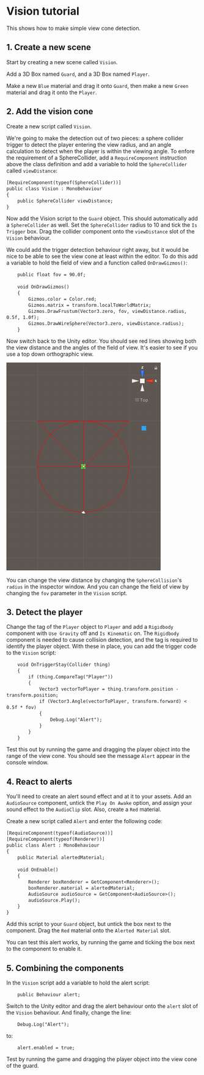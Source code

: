 # Vision tutorial

This shows how to make simple view cone detection.

## 1. Create a new scene

Start by creating a new scene called `Vision`.

Add a 3D Box named `Guard`, and a 3D Box named `Player`.

Make a new `Blue` material and drag it onto `Guard`, then make a new `Green` material and drag it onto the `Player`.

## 2. Add the vision cone

Create a new script called `Vision`.

We're going to make the detection out of two pieces: a sphere collider trigger to detect the player entering the view radius, and an angle calculation to detect when the player is within the viewing angle. To enfore the requirement of a SphereCollider, add a `RequireComponent` instruction above the class definition and add a variable to hold the `SphereCollider` called `viewDistance`:
```
[RequireComponent(typeof(SphereCollider))]
public class Vision : MonoBehaviour
{
    public SphereCollider viewDistance;
}
```

Now add the Vision script to the `Guard` object. This should automatically add a `SphereCollider` as well. Set the `SphereCollider` radius to 10 and tick the `Is Trigger` box. Drag the collider component onto the `viewDistance` slot of the `Vision` behaviour.

We could add the trigger detection behaviour right away, but it would be nice to be able to see the view cone at least within the editor. To do this add a variable to hold the field of view and a function called `OnDrawGizmos()`:
```
    public float fov = 90.0f;

    void OnDrawGizmos()
    {
        Gizmos.color = Color.red;
        Gizmos.matrix = transform.localToWorldMatrix;
        Gizmos.DrawFrustum(Vector3.zero, fov, viewDistance.radius, 0.5f, 1.0f);
        Gizmos.DrawWireSphere(Vector3.zero, viewDistance.radius);
    }
```

Now switch back to the Unity editor. You should see red lines showing both the view distance and the angles of the field of view. It's easier to see if you use a top down orthographic view.

![top down view of the guard object showing view radius and field of view](https://raw.githubusercontent.com/LSBUGPG/Vision/master/ViewCone.png "Top down scene view of the `Guard` object")

You can change the view distance by changing the `SphereCollision`'s `radius` in the inspector window. And you can change the field of view by changing the `fov` parameter in the `Vision` script.

## 3. Detect the player

Change the tag of the `Player` object to `Player` and add a `Rigidbody` component with `Use Gravity` off and `Is Kinematic` on. The `Rigidbody` component is needed to cause collision detection, and the tag is required to identify the player object. With these in place, you can add the trigger code to the `Vision` script:
```
    void OnTriggerStay(Collider thing)
    {
        if (thing.CompareTag("Player"))
        {
            Vector3 vectorToPlayer = thing.transform.position - transform.position;
            if (Vector3.Angle(vectorToPlayer, transform.forward) < 0.5f * fov)
            {
                Debug.Log("Alert");
            }
        }
    }
```

Test this out by running the game and dragging the player object into the range of the view cone. You should see the message `Alert` appear in the console window.

## 4. React to alerts

You'll need to create an alert sound effect and at it to your assets. Add an `AudioSource` component, untick the `Play On Awake` option, and assign your sound effect to the `AudioClip` slot. Also, create a `Red` material.

Create a new script called `Alert` and enter the following code:
```
[RequireComponent(typeof(AudioSource))]
[RequireComponent(typeof(Renderer))]
public class Alert : MonoBehaviour
{
    public Material alertedMaterial;

    void OnEnable()
    {
        Renderer boxRenderer = GetComponent<Renderer>();
        boxRenderer.material = alertedMaterial;
        AudioSource audioSource = GetComponent<AudioSource>();
        audioSource.Play();
    }
}
```

Add this script to your `Guard` object, but untick the box next to the component. Drag the `Red` material onto the `Alerted Material` slot.

You can test this alert works, by running the game and ticking the box next to the component to enable it.

## 5. Combining the components

In the `Vision` script add a variable to hold the alert script:
```
    public Behaviour alert;
```

Switch to the Unity editor and drag the alert behaviour onto the `alert` slot of the `Vision` behaviour. And finally, change the line:
```
    Debug.Log("Alert");
```
to:
```
    alert.enabled = true;
```

Test by running the game and dragging the player object into the view cone of the guard.
